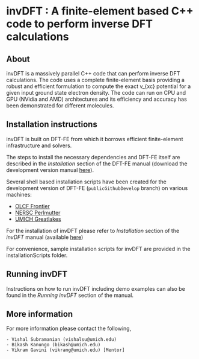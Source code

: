 invDFT : A finite-element based C++ code to perform inverse DFT calculations
=======================================================

About
-----
invDFT is a massively parallel C++ code that can perform inverse DFT calculations. The code uses a complete finite-element basis providing a robust and efficient formulation to compute the exact v_{xc} potential for a given input ground state electron density.
The code can run on CPU and GPU (NVidia and AMD) architectures and its efficiency and accuracy has been demonstrated for different molecules.

Installation instructions
-------------------------

invDFT is built on DFT-FE from which it borrows efficient finite-element infrastructure and solvers. 

The steps to install the necessary dependencies and DFT-FE itself are described in the *Installation* section of the DFT-FE manual (download the development version manual [here](https://github.com/dftfeDevelopers/dftfe/blob/manual/manual-develop.pdf)). 

Several shell based installation scripts have been created for the development version of DFT-FE (`publicGithubDevelop` branch) on various machines:
  - [OLCF Frontier](https://github.com/dftfeDevelopers/install_DFTFE/tree/frontierDevelop)
  - [NERSC Perlmutter](https://github.com/dftfeDevelopers/install_DFTFE/tree/perlmutterDevelop)
  - [UMICH Greatlakes](https://github.com/dftfeDevelopers/install_DFTFE/tree/greatlakesDevelop) 

For the installation of invDFT please refer to *Installation* section of the *invDFT* manual (available [here](https://github.com/dftfeDevelopers/invDFT/manual/invDFTFEmanual_develop.pdf))

For convenience, sample installation scripts for invDFT are provided in the installationScripts folder.


Running invDFT
--------------

Instructions on how to run invDFT including demo examples can also be found in the *Running invDFT* section of the manual.

More information
----------------

For more information please contact the following, 

	- Vishal Subramanian (vishalsu@umich.edu)
	- Bikash Kanungo (bikash@umich.edu)
	- Vikram Gavini (vikramg@umich.edu) [Mentor]

